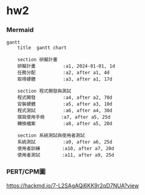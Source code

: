 # hw2

### Mermaid
```mermaid
gantt
    title  gantt chart

    section 研擬計畫
    研擬計畫          :a1, 2024-01-01, 1d
    任務分配          :a2, after a1, 4d
    取得硬體          :a3, after a1, 17d

    section 程式開發與測試
    程式開發          :a4, after a2, 70d
    安裝硬體          :a5, after a3, 10d
    程式測試          :a6, after a4, 30d
    撰寫使用手冊      :a7, after a5, 25d
    轉換檔案          :a8, after a5, 20d

    section 系統測試與使用者測試
    系統測試          :a9, after a6, 25d
    使用者訓練        :a10, after a7, 20d
    使用者測試        :a11, after a9, 25d
```

### PERT/CPM圖
https://hackmd.io/7-L2SAgAQi6KK9r2qD7NUA?view
